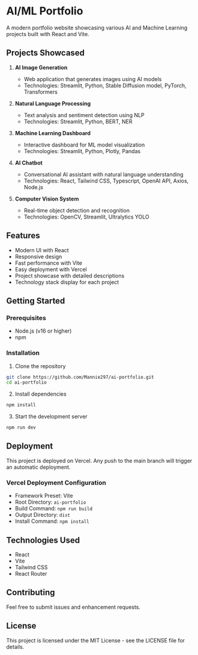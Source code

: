 # AI/ML Portfolio

A modern portfolio website showcasing various AI and Machine Learning projects built with React and Vite.

## Projects Showcased

1. **AI Image Generation**
   - Web application that generates images using AI models
   - Technologies: Streamlit, Python, Stable Diffusion model, PyTorch, Transformers

2. **Natural Language Processing**
   - Text analysis and sentiment detection using NLP
   - Technologies: Streamlit, Python, BERT, NER

3. **Machine Learning Dashboard**
   - Interactive dashboard for ML model visualization
   - Technologies: Streamlit, Python, Plotly, Pandas

4. **AI Chatbot**
   - Conversational AI assistant with natural language understanding
   - Technologies: React, Tailwind CSS, Typescript, OpenAI API, Axios, Node.js

5. **Computer Vision System**
   - Real-time object detection and recognition
   - Technologies: OpenCV, Streamlit, Ultralytics YOLO

## Features

- Modern UI with React
- Responsive design
- Fast performance with Vite
- Easy deployment with Vercel
- Project showcase with detailed descriptions
- Technology stack display for each project

## Getting Started

### Prerequisites

- Node.js (v16 or higher)
- npm

### Installation

1. Clone the repository
```bash
git clone https://github.com/Mannie297/ai-portfolio.git
cd ai-portfolio
```

2. Install dependencies
```bash
npm install
```

3. Start the development server
```bash
npm run dev
```

## Deployment

This project is deployed on Vercel. Any push to the main branch will trigger an automatic deployment.

### Vercel Deployment Configuration
- Framework Preset: Vite
- Root Directory: `ai-portfolio`
- Build Command: `npm run build`
- Output Directory: `dist`
- Install Command: `npm install`

## Technologies Used

- React
- Vite
- Tailwind CSS
- React Router

## Contributing

Feel free to submit issues and enhancement requests.

## License

This project is licensed under the MIT License - see the LICENSE file for details.
